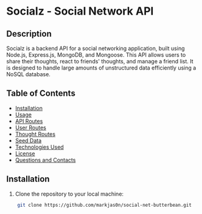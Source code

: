 # Socialz - Social Network API

## Description

Socialz is a backend API for a social networking application, built using Node.js, Express.js, MongoDB, and Mongoose. This API allows users to share their thoughts, react to friends' thoughts, and manage a friend list. It is designed to handle large amounts of unstructured data efficiently using a NoSQL database.

## Table of Contents

- [Installation](#installation)
- [Usage](#usage)
- [API Routes](#api-routes)
- [User Routes](#user-routes)
- [Thought Routes](#thought-routes)
- [Seed Data](#seed-data)
- [Technologies Used](#technologies-used)
- [License](#license)
- [Questions and Contacts](#questions-and-contacts)

## Installation

1. Clone the repository to your local machine:
```bash
    git clone https://github.com/markjas0n/social-net-butterbean.git
